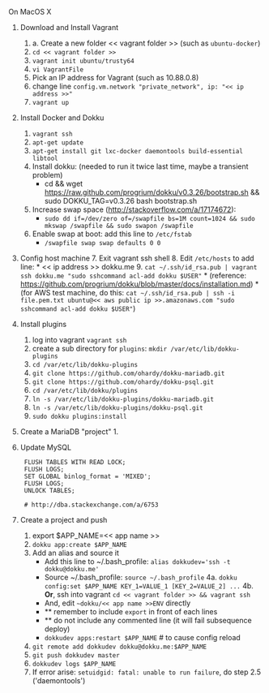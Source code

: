 On MacOS X

1. Download and Install Vagrant
    1. a. Create a new folder << vagrant folder >> (such as `ubuntu-docker`)
    2. `cd << vagrant folder >>`
    3. `vagrant init ubuntu/trusty64`
    4. `vi VagrantFile` 
    5. Pick an IP address for Vagrant (such as 10.88.0.8)
    6. change line `config.vm.network "private_network", ip: "<< ip address >>"`
    7. `vagrant up` 


2. Install Docker and Dokku
    1. `vagrant ssh`
    2. `apt-get update`
    3. `apt-get install git lxc-docker daemontools build-essential libtool`
    4. Install dokku: (needed to run it twice last time, maybe a transient problem)
        * cd && wget https://raw.github.com/progrium/dokku/v0.3.26/bootstrap.sh && sudo DOKKU_TAG=v0.3.26 bash bootstrap.sh
    5. Increase swap space (http://stackoverflow.com/a/17174672):
        * `sudo dd if=/dev/zero of=/swapfile bs=1M count=1024 && sudo mkswap /swapfile && sudo swapon /swapfile`
    6. Enable swap at boot: add this line to `/etc/fstab`
        * `/swapfile swap swap defaults 0 0` 


3. Config host machine
    7. Exit vagrant ssh shell
    8. Edit `/etc/hosts` to add line:
        * << ip address >>   dokku.me
    9. `cat ~/.ssh/id_rsa.pub | vagrant ssh dokku.me "sudo sshcommand acl-add dokku $USER"`
        * (reference: https://github.com/progrium/dokku/blob/master/docs/installation.md)
        * (for AWS test machine, do this: `cat ~/.ssh/id_rsa.pub | ssh -i file.pem.txt ubuntu@<< aws public ip >>.amazonaws.com "sudo sshcommand acl-add dokku $USER"`) 


4. Install plugins
    1. log into vagrant `vagrant ssh`
    2. create a sub directory for `plugins`: `mkdir /var/etc/lib/dokku-plugins`
    2. `cd /var/etc/lib/dokku-plugins`
    3. `git clone https://github.com/ohardy/dokku-mariadb.git`
    3. `git clone https://github.com/ohardy/dokku-psql.git`
    6. `cd /var/etc/lib/dokku/plugins`
    3. `ln -s /var/etc/lib/dokku-plugins/dokku-mariadb.git`
    3. `ln -s /var/etc/lib/dokku-plugins/dokku-psql.git`
    8. `sudo dokku plugins:install` 

5. Create a MariaDB "project"
    1.


6. Update MySQL

        FLUSH TABLES WITH READ LOCK;
        FLUSH LOGS;
        SET GLOBAL binlog_format = 'MIXED';
        FLUSH LOGS;
        UNLOCK TABLES;
        
        # http://dba.stackexchange.com/a/6753


7. Create a project and push
    1. export $APP_NAME=<< app name >>
    2. `dokku app:create $APP_NAME`
    3. Add an alias and source it
        * Add this line to ~/.bash_profile: `alias dokkudev='ssh -t dokku@dokku.me'`
        * Source ~/.bash_profile: `source ~/.bash_profile`
    4a. `dokku config:set $APP_NAME KEY_1=VALUE_1 [KEY_2=VALUE_2] ...`
    4b. **Or**, ssh into vagrant `cd << vagrant folder >> && vagrant ssh`
        * And, edit `~dokku/<< app name >>ENV` directly
        * ** remember to include `export` in front of each lines
        * ** do not include any commented line (it will fail subsequence deploy)
        * `dokkudev apps:restart $APP_NAME`  # to cause config reload 
    5. `git remote add dokkudev dokku@dokku.me:$APP_NAME`
    6. `git push dokkudev master`
    8. `dokkudev logs $APP_NAME`
    9. If error arise: `setuidgid: fatal: unable to run failure`, do step 2.5 ('daemontools')